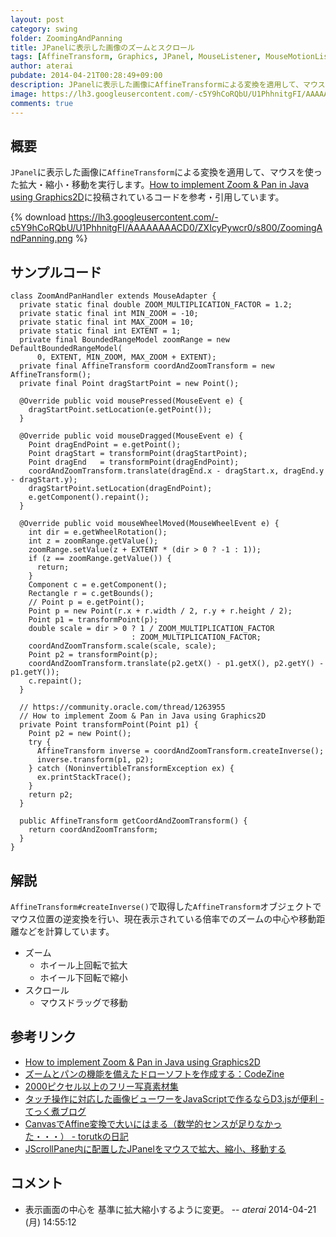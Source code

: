 ```yaml
---
layout: post
category: swing
folder: ZoomingAndPanning
title: JPanelに表示した画像のズームとスクロール
tags: [AffineTransform, Graphics, JPanel, MouseListener, MouseMotionListener, MouseWheelListener]
author: aterai
pubdate: 2014-04-21T00:28:49+09:00
description: JPanelに表示した画像にAffineTransformによる変換を適用して、マウスを使った拡大・縮小・移動を実行します。
image: https://lh3.googleusercontent.com/-c5Y9hCoRQbU/U1PhhnitgFI/AAAAAAAACD0/ZXIcyPywcr0/s800/ZoomingAndPanning.png
comments: true
---
```

## 概要
`JPanel`に表示した画像に`AffineTransform`による変換を適用して、マウスを使った拡大・縮小・移動を実行します。[How to implement Zoom & Pan in Java using Graphics2D](https://community.oracle.com/thread/1263955)に投稿されているコードを参考・引用しています。

{% download https://lh3.googleusercontent.com/-c5Y9hCoRQbU/U1PhhnitgFI/AAAAAAAACD0/ZXIcyPywcr0/s800/ZoomingAndPanning.png %}

## サンプルコード
<pre class="prettyprint"><code>class ZoomAndPanHandler extends MouseAdapter {
  private static final double ZOOM_MULTIPLICATION_FACTOR = 1.2;
  private static final int MIN_ZOOM = -10;
  private static final int MAX_ZOOM = 10;
  private static final int EXTENT = 1;
  private final BoundedRangeModel zoomRange = new DefaultBoundedRangeModel(
      0, EXTENT, MIN_ZOOM, MAX_ZOOM + EXTENT);
  private final AffineTransform coordAndZoomTransform = new AffineTransform();
  private final Point dragStartPoint = new Point();

  @Override public void mousePressed(MouseEvent e) {
    dragStartPoint.setLocation(e.getPoint());
  }

  @Override public void mouseDragged(MouseEvent e) {
    Point dragEndPoint = e.getPoint();
    Point dragStart = transformPoint(dragStartPoint);
    Point dragEnd   = transformPoint(dragEndPoint);
    coordAndZoomTransform.translate(dragEnd.x - dragStart.x, dragEnd.y - dragStart.y);
    dragStartPoint.setLocation(dragEndPoint);
    e.getComponent().repaint();
  }

  @Override public void mouseWheelMoved(MouseWheelEvent e) {
    int dir = e.getWheelRotation();
    int z = zoomRange.getValue();
    zoomRange.setValue(z + EXTENT * (dir &gt; 0 ? -1 : 1));
    if (z == zoomRange.getValue()) {
      return;
    }
    Component c = e.getComponent();
    Rectangle r = c.getBounds();
    // Point p = e.getPoint();
    Point p = new Point(r.x + r.width / 2, r.y + r.height / 2);
    Point p1 = transformPoint(p);
    double scale = dir &gt; 0 ? 1 / ZOOM_MULTIPLICATION_FACTOR
                           : ZOOM_MULTIPLICATION_FACTOR;
    coordAndZoomTransform.scale(scale, scale);
    Point p2 = transformPoint(p);
    coordAndZoomTransform.translate(p2.getX() - p1.getX(), p2.getY() - p1.getY());
    c.repaint();
  }

  // https://community.oracle.com/thread/1263955
  // How to implement Zoom &amp; Pan in Java using Graphics2D
  private Point transformPoint(Point p1) {
    Point p2 = new Point();
    try {
      AffineTransform inverse = coordAndZoomTransform.createInverse();
      inverse.transform(p1, p2);
    } catch (NoninvertibleTransformException ex) {
      ex.printStackTrace();
    }
    return p2;
  }

  public AffineTransform getCoordAndZoomTransform() {
    return coordAndZoomTransform;
  }
}
</code></pre>

## 解説
`AffineTransform#createInverse()`で取得した`AffineTransform`オブジェクトでマウス位置の逆変換を行い、現在表示されている倍率でのズームの中心や移動距離などを計算しています。

- ズーム
    - ホイール上回転で拡大
    - ホイール下回転で縮小
- スクロール
    - マウスドラッグで移動

<!-- dummy comment line for breaking list -->

## 参考リンク
- [How to implement Zoom & Pan in Java using Graphics2D](https://community.oracle.com/thread/1263955)
- [ズームとパンの機能を備えたドローソフトを作成する：CodeZine](http://codezine.jp/article/detail/174)
- [2000ピクセル以上のフリー写真素材集](http://sozai-free.com/)
- [タッチ操作に対応した画像ビューワーをJavaScriptで作るならD3.jsが便利 - てっく煮ブログ](http://tech.nitoyon.com/ja/blog/2013/12/13/touch-viewer/)
- [CanvasでAffine変換で大いにはまる（数学的センスが足りなかった・・・） - torutkの日記](http://d.hatena.ne.jp/torutk/20140415/p1)
- [JScrollPane内に配置したJPanelをマウスで拡大、縮小、移動する](https://ateraimemo.com/Swing/ZoomAndPanPanel.html)

<!-- dummy comment line for breaking list -->

## コメント
- 表示画面の中心を 基準に拡大縮小するように変更。 -- *aterai* 2014-04-21 (月) 14:55:12

<!-- dummy comment line for breaking list -->
